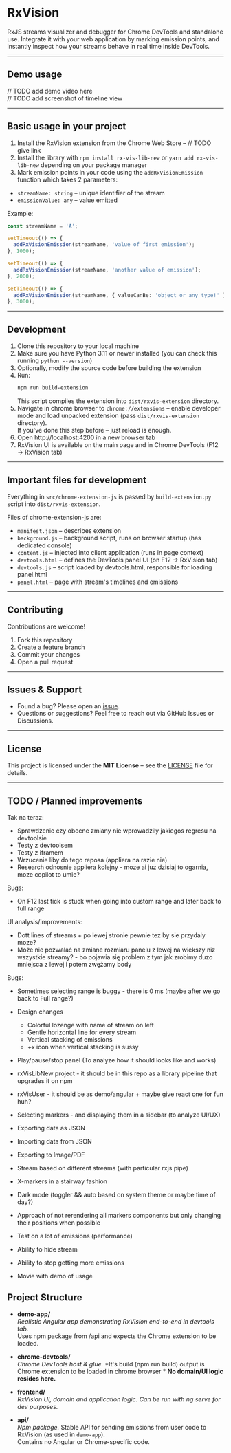 # RxVision

RxJS streams visualizer and debugger for Chrome DevTools and standalone use.
Integrate it with your web application by marking emission points, and instantly inspect how your streams behave in real time inside DevTools.

---

## Demo usage
// TODO add demo video here  
// TODO add screenshot of timeline view

---

## Basic usage in your project
1. Install the RxVision extension from the Chrome Web Store – // TODO give link
2. Install the library with `npm install rx-vis-lib-new` or `yarn add rx-vis-lib-new` depending on your package manager
3. Mark emission points in your code using the `addRxVisionEmission` function which takes 2 parameters:
  - `streamName: string` – unique identifier of the stream
  - `emissionValue: any` – value emitted

Example:

```ts
const streamName = 'A';

setTimeout(() => {
  addRxVisionEmission(streamName, 'value of first emission');
}, 1000);

setTimeout(() => {
  addRxVisionEmission(streamName, 'another value of emission');
}, 2000);

setTimeout(() => {
  addRxVisionEmission(streamName, { valueCanBe: 'object or any type!' });
}, 3000);
```

---

## Development
1. Clone this repository to your local machine
2. Make sure you have Python 3.11 or newer installed (you can check this running `python --version`)
3. Optionally, modify the source code before building the extension
4. Run:
   ```bash
   npm run build-extension
   ```  
   This script compiles the extension into `dist/rxvis-extension` directory.
5. Navigate in chrome browser to `chrome://extensions` – enable developer mode and load unpacked extension (pass `dist/rxvis-extension` directory).  
   If you've done this step before – just reload is enough.
6. Open http://localhost:4200 in a new browser tab
7. RxVision UI is available on the main page and in Chrome DevTools (F12 → RxVision tab)

---

## Important files for development
Everything in `src/chrome-extension-js` is passed by `build-extension.py` script into `dist/rxvis-extension`.

Files of chrome-extension-js are:
- `manifest.json` – describes extension
- `background.js` – background script, runs on browser startup (has dedicated console)
- `content.js` – injected into client application (runs in page context)
- `devtools.html` – defines the DevTools panel UI (on F12 → RxVision tab)
- `devtools.js` – script loaded by devtools.html, responsible for loading panel.html
- `panel.html` – page with stream's timelines and emissions

---

## Contributing
Contributions are welcome!
1. Fork this repository
2. Create a feature branch
3. Commit your changes
4. Open a pull request

---

## Issues & Support
- Found a bug? Please open an [issue](../../issues).
- Questions or suggestions? Feel free to reach out via GitHub Issues or Discussions.

---

## License
This project is licensed under the **MIT License** – see the [LICENSE](LICENSE) file for details.

---

## TODO / Planned improvements
Tak na teraz:
- Sprawdzenie czy obecne zmiany nie wprowadzily jakiegos regresu na devtoolsie
- Testy z devtoolsem
- Testy z iframem
- Wrzucenie liby do tego reposa (appliera na razie nie)
- Research odnosnie appliera kolejny - moze ai juz dzisiaj to ogarnia, moze copilot to umie?

Bugs:
- On F12 last tick is stuck when going into custom range and later back to full range


UI analysis/improvements:
- Dott lines of streams + po lewej stronie pewnie tez by sie przydaly moze? 
- Może nie pozwalać na zmiane rozmiaru panelu z lewej na wiekszy niz wszystkie streamy? - bo pojawia
się problem z tym jak zrobimy duzo mniejsca z lewej i potem zwężamy body

Bugs:
- Sometimes selecting range is buggy - there is 0 ms (maybe after we go back to Full range?)

- Design changes
  - Colorful lozenge with name of stream on left
  - Gentle horizontal line for every stream
  - Vertical stacking of emissions
  - +x icon when vertical stacking is sussy
- Play/pause/stop panel (To analyze how it should looks like and works)
- rxVisLibNew project - it should be in this repo as a library pipeline that upgrades it on npm
- rxVisUser - it should be as demo/angular + maybe give react one for fun huh?
- Selecting markers - and displaying them in a sidebar (to analyze UI/UX)
- Exporting data as JSON
- Importing data from JSON
- Exporting to Image/PDF
- Stream based on different streams (with particular rxjs pipe)
- X-markers in a stairway fashion
- Dark mode (toggler && auto based on system theme or maybe time of day?)
- Approach of not rerendering all markers components but only changing their positions when possible
- Test on a lot of emissions (performance)
- Ability to hide stream
- Ability to stop getting more emissions
- Movie with demo of usage

## Project Structure

- **demo-app/**  
  *Realistic Angular app demonstrating RxVision end-to-end in devtools tab.*  
  Uses npm package from /api and expects the Chrome extension to be loaded.

- **chrome-devtools/**  
  *Chrome DevTools host & glue.*
  *It's build (npm run build) output is Chrome extension to be loaded in chrome browser *
  **No domain/UI logic resides here.**

- **frontend/**  
  *RxVision UI, domain and application logic.*
  *Can be run with ng serve for dev purposes.*

- **api/**  
  *Npm package.*
  Stable API for sending emissions from user code to RxVision (as used in `demo-app`).  
  Contains no Angular or Chrome-specific code.






